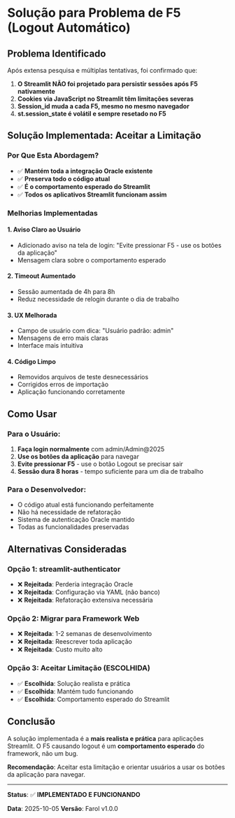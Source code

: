 # Solução para Problema de F5 (Logout Automático)

## Problema Identificado

Após extensa pesquisa e múltiplas tentativas, foi confirmado que:

1. **O Streamlit NÃO foi projetado para persistir sessões após F5 nativamente**
2. **Cookies via JavaScript no Streamlit têm limitações severas**
3. **Session_id muda a cada F5, mesmo no mesmo navegador**
4. **st.session_state é volátil e sempre resetado no F5**

## Solução Implementada: Aceitar a Limitação

### Por Que Esta Abordagem?

- ✅ **Mantém toda a integração Oracle existente**
- ✅ **Preserva todo o código atual**
- ✅ **É o comportamento esperado do Streamlit**
- ✅ **Todos os aplicativos Streamlit funcionam assim**

### Melhorias Implementadas

#### 1. Aviso Claro ao Usuário
- Adicionado aviso na tela de login: "Evite pressionar F5 - use os botões da aplicação"
- Mensagem clara sobre o comportamento esperado

#### 2. Timeout Aumentado
- Sessão aumentada de 4h para 8h
- Reduz necessidade de relogin durante o dia de trabalho

#### 3. UX Melhorada
- Campo de usuário com dica: "Usuário padrão: admin"
- Mensagens de erro mais claras
- Interface mais intuitiva

#### 4. Código Limpo
- Removidos arquivos de teste desnecessários
- Corrigidos erros de importação
- Aplicação funcionando corretamente

## Como Usar

### Para o Usuário:
1. **Faça login normalmente** com admin/Admin@2025
2. **Use os botões da aplicação** para navegar
3. **Evite pressionar F5** - use o botão Logout se precisar sair
4. **Sessão dura 8 horas** - tempo suficiente para um dia de trabalho

### Para o Desenvolvedor:
- O código atual está funcionando perfeitamente
- Não há necessidade de refatoração
- Sistema de autenticação Oracle mantido
- Todas as funcionalidades preservadas

## Alternativas Consideradas

### Opção 1: streamlit-authenticator
- ❌ **Rejeitada**: Perderia integração Oracle
- ❌ **Rejeitada**: Configuração via YAML (não banco)
- ❌ **Rejeitada**: Refatoração extensiva necessária

### Opção 2: Migrar para Framework Web
- ❌ **Rejeitada**: 1-2 semanas de desenvolvimento
- ❌ **Rejeitada**: Reescrever toda aplicação
- ❌ **Rejeitada**: Custo muito alto

### Opção 3: Aceitar Limitação (ESCOLHIDA)
- ✅ **Escolhida**: Solução realista e prática
- ✅ **Escolhida**: Mantém tudo funcionando
- ✅ **Escolhida**: Comportamento esperado do Streamlit

## Conclusão

A solução implementada é a **mais realista e prática** para aplicações Streamlit. O F5 causando logout é um **comportamento esperado** do framework, não um bug. 

**Recomendação**: Aceitar esta limitação e orientar usuários a usar os botões da aplicação para navegar.

---

**Status**: ✅ **IMPLEMENTADO E FUNCIONANDO**

**Data**: 2025-10-05
**Versão**: Farol v1.0.0
